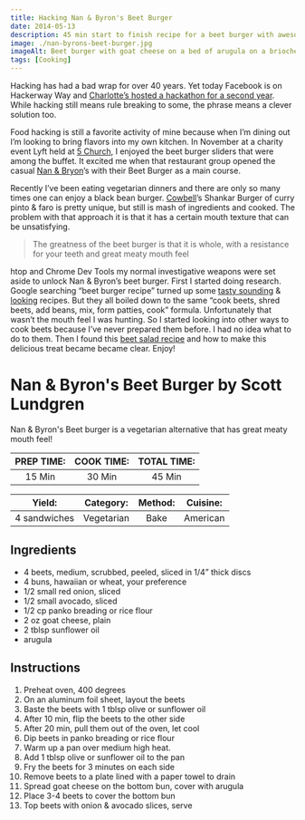 ```yaml
---
title: Hacking Nan & Byron's Beet Burger
date: 2014-05-13
description: 45 min start to finish recipe for a beet burger with awesome meaty mouth feel
image: ./nan-byrons-beet-burger.jpg
imageAlt: Beet burger with goat cheese on a bed of arugula on a brioche bun 
tags: [Cooking]
---
```

Hacking has had a bad wrap for over 40 years. Yet today Facebook is on Hackerway Way and [Charlotte’s hosted a hackathon for a second year](https://detailedblock.com/2014/04/18/hackathonclt-planned-larger-event-2014/). While hacking still means rule breaking to some, the phrase means a clever solution too.

Food hacking is still a favorite activity of mine because when I’m dining out I’m looking to bring flavors into my own kitchen. In November at a charity event Lyft held at [5 Church](http://http://5churchcharlotte.com/), I enjoyed the beet burger sliders that were among the buffet. It excited me when that restaurant group opened the casual [Nan & Bryon](https://www.nanandbyrons.com/)’s with their Beet Burger as a main course.

Recently I’ve been eating vegetarian dinners and there are only so many times one can enjoy a black bean burger. [Cowbell](https://eatmorecowbell.com/)’s Shankar Burger of curry pinto & faro is pretty unique, but still is mash of ingredients and cooked. The problem with that approach it is that it has a certain mouth texture that can be unsatisfying.

>The greatness of the beet burger is that it is whole, with a resistance for your teeth and great meaty mouth feel

htop and Chrome Dev Tools my normal investigative weapons were set aside to unlock Nan & Byron’s beet burger. First I started doing research. Google searching “beet burger recipe” turned up some [tasty sounding](https://www.greenkitchenstories.com/grilled-beet-burgers/) & [looking](https://www.sproutedkitchen.com/home/2013/3/26/smoky-beet-burgers.html) recipes. But they all boiled down to the same “cook beets, shred beets, add beans, mix, form patties, cook” formula. Unfortunately that wasn’t the mouth feel I was hunting. So I started looking into other ways to cook beets because I’ve never prepared them before. I had no idea what to do to them. Then I found this [beet salad recipe](https://allrecipes.com/recipe/beet-salad-with-goat-cheese/) and how to make this delicious treat became became clear. Enjoy!

# Nan & Byron's Beet Burger by Scott Lundgren

Nan & Byron's Beet burger is a vegetarian alternative that has great meaty mouth feel!

| PREP TIME: | COOK TIME: | TOTAL TIME: |
|:----------:|:----------:|:-----------:|
|   15 Min   |   30 Min   |    45 Min   |

|    Yield:    |  Category: | Method: | Cuisine: |
|:------------:|:----------:|:-------:|:--------:|
| 4 sandwiches | Vegetarian |   Bake  | American |

## Ingredients

* 4 beets, medium, scrubbed, peeled, sliced in 1/4” thick discs
* 4 buns, hawaiian or wheat, your preference
* 1/2 small red onion, sliced
* 1/2 small avocado, sliced
* 1/2 cp panko breading or rice flour
* 2 oz goat cheese, plain
* 2 tblsp sunflower oil
* arugula

## Instructions

1. Preheat oven, 400 degrees
2. On an aluminum foil sheet, layout the beets
3. Baste the beets with 1 tblsp olive or sunflower oil
4. After 10 min, flip the beets to the other side
5. After 20 min, pull them out of the oven, let cool
6. Dip beets in panko breading or rice flour
7. Warm up a pan over medium high heat.
8. Add 1 tblsp olive or sunflower oil to the pan
9. Fry the beets for 3 minutes on each side
10. Remove beets to a plate lined with a paper towel to drain
11. Spread goat cheese on the bottom bun, cover with arugula
12. Place 3-4 beets to cover the bottom bun
13. Top beets with onion & avocado slices, serve